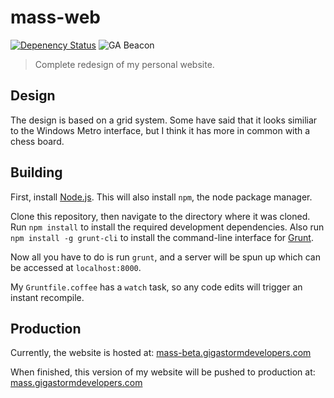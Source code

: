 # mass-web

[![Depenency Status](https://gemnasium.com/TheMasster12/mass-web.png)](https://gemnasium.com/TheMasster12/mass-web)
![GA Beacon](https://ga-beacon.appspot.com/UA-43696434-2/mass-web/readme)

> Complete redesign of my personal website.

## Design
The design is based on a grid system. Some have said that it looks similiar to the Windows Metro interface, but I think it has more in common with a chess board.

## Building
First, install [Node.js](http://nodejs.org).
This will also install `npm`, the node package manager.

Clone this repository, then navigate to the directory where it was cloned.
Run `npm install` to install the required development dependencies.
Also run `npm install -g grunt-cli` to install the command-line interface for [Grunt](http://gruntjs.com).

Now all you have to do is run `grunt`, and a server will be spun up which can be accessed at `localhost:8000`.

My `Gruntfile.coffee` has a `watch` task, so any code edits will trigger an instant recompile.

## Production
Currently, the website is hosted at:
[mass-beta.gigastormdevelopers.com](http://mass-beta.gigastormdevelopers.com)

When finished, this version of my website will be pushed to production at:
[mass.gigastormdevelopers.com](http://mass.gigastormdevelopers.com)
